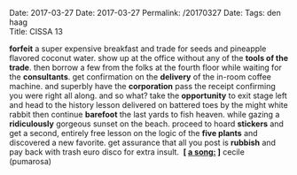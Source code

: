 Date: 2017-03-27
Date: 2017-03-27
Permalink: /20170327
Date: 
Tags: den haag  
Title: CISSA 13  
  
**forfeit** a super expensive breakfast and trade for seeds and pineapple flavored coconut water. show up at the office without any of the **tools of the trade**. then borrow a few from the folks at the fourth floor while waiting for the **consultants**. get confirmation on the **delivery** of the in-room coffee machine. and superbly have the **corporation** pass the receipt confirming you were right all along. and so what? take the **opportunity** to exit stage left and head to the history lesson delivered on battered toes by the might white rabbit then continue **barefoot** the last yards to fish heaven. while gazing a **ridiculously** gorgeous sunset on the beach. proceed to hoard **stickers** and get a second, entirely free lesson on the logic of the **five plants** and discovered a new favorite. get assurance that all you post is **rubbish** and pay back with trash euro disco for extra insult.  
**[ [a song:](https://www.youtube.com/watch?v=nuxiF0VwkyI) ]** cecile (pumarosa)  
